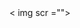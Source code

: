 <html>
 <title>web dau</title>
<body>
 < img  scr ="">
 <a href = "https://www.facebook.com/duongapptw">
    
  </html>
